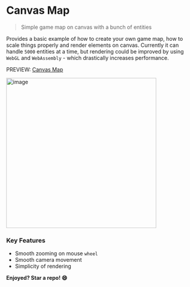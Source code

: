 # Canvas Map

> Simple game map on canvas with a bunch of entities

Provides a basic example of how to create your own game map, how to scale things properly and render elements on canvas.
Currently it can handle `5000` entities at a time, but rendering could be improved by using `WebGL` and `WebAssembly` - which drastically increases performance.

PREVIEW: [Canvas Map](https://murka007.github.io/canvas-map/)

<img height="400" alt="image" src="https://github.com/user-attachments/assets/dfd4aab5-c39a-44ab-83f4-dafa43db336f" />

### Key Features
- Smooth zooming on mouse `wheel`
- Smooth camera movement
- Simplicity of rendering

**Enjoyed? Star a repo! 😄**